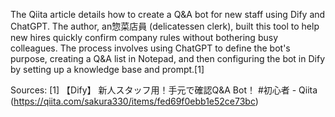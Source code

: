 The Qiita article details how to create a Q&A bot for new staff using Dify and ChatGPT. The author, an惣菜店員 (delicatessen clerk), built this tool to help new hires quickly confirm company rules without bothering busy colleagues. The process involves using ChatGPT to define the bot's purpose, creating a Q&A list in Notepad, and then configuring the bot in Dify by setting up a knowledge base and prompt.[1]

Sources:
[1] 【Dify】 新人スタッフ用！手元で確認Q&amp;A Bot！ #初心者 - Qiita (https://qiita.com/sakura330/items/fed69f0ebb1e52ce73bc)